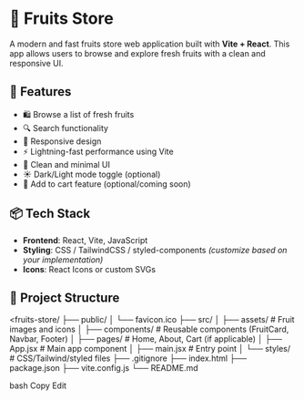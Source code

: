 # 🍎 Fruits Store

A modern and fast fruits store web application built with **Vite + React**. This app allows users to browse and explore fresh fruits with a clean and responsive UI.

## 🚀 Features

- 🛍️ Browse a list of fresh fruits
- 🔍 Search functionality
- 📱 Responsive design
- ⚡ Lightning-fast performance using Vite
- 🧼 Clean and minimal UI
- ☀️ Dark/Light mode toggle (optional)
- 🛒 Add to cart feature (optional/coming soon)

## 📦 Tech Stack

- **Frontend**: React, Vite, JavaScript
- **Styling**: CSS / TailwindCSS / styled-components *(customize based on your implementation)*
- **Icons**: React Icons or custom SVGs

## 📂 Project Structure

<fruits-store/
├── public/
│ └── favicon.ico
├── src/
│ ├── assets/ # Fruit images and icons
│ ├── components/ # Reusable components (FruitCard, Navbar, Footer)
│ ├── pages/ # Home, About, Cart (if applicable)
│ ├── App.jsx # Main app component
│ ├── main.jsx # Entry point
│ └── styles/ # CSS/Tailwind/styled files
├── .gitignore
├── index.html
├── package.json
├── vite.config.js
└── README.md

bash
Copy
Edit

>
